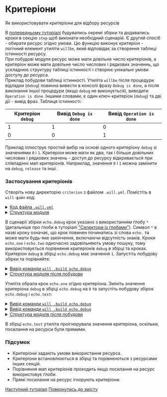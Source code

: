 # Критеріони

Як використовувати критеріони для відбору ресурсів

В [попередньому туторіалі](StepsPredefined.md) будувались окремі збірки та додавались кроки в секцію `step` щоб виконати необхідний сценарій. Є другий спосіб - обирати ресурс згідно умови. Цю функцію виконує критеріон - логічний елемент утиліти `willbe`, який відповідає за створення таблиці істинності ресурсу.  
При побудові модуля ресурс може мати довільне число критеріонів, а критеріон може мати довільне число числових і рядкових значеннь, що ускладнює структуру таблиці істинності і створює унікальні умови доступу до ресурса.  
Приклад побудови таблиці істинності. Утиліта `willbe` після процедури відладки (`debug`) повинна вивести в консолі фразу `Debug is done`, а після виконання іншої процедури (якщо `debug` не виконується), виводити `Operation is done`.  Іншими словами, є один ключ-критеріон (`debug`) та дві дії - вивід фраз.
Таблиця істинності:  

| Критеріон `debug` | Вивід `Debug is done` | Вивід `Operation is done`       |
|-------------------|-----------------------|---------------------------------|
| 1                 | 1                     | 0                               |
| 0                 | 0                     | 1                               |

Приклад іллюструє простий вибір на основі одного критеріону `debug` зі значеннями `0` i `1`. Критеріон може мати як два, так і більше  довільних числових і рядкових значень - доступ до ресурсу відкривається при співпадінні мап критеріонів. Наприклад, значення `0` i `1` можна замінити на `debug`, `release` та інші.  

### Застосування критеріонів
Створіть нову директорію `criterion` з файлом `.will.yml`. Помістіть в `will-файл` код:  

<details>
  <summary><u>Код файла <code>.will.yml</code></u></summary>

```yaml
about :

    name : buildModuleWithCriterion
    description : "Output of various phrases using criterions"
    version : 0.0.1
    keywords :
        - willbe

step :

  echo.one :
    shell : echo "Debug is done"
    currentPath : '.'
    criterion :
       debug : 1

  echo.two :
    shell : echo "Operation is done"
    currentPath : '.'
    criterion :
       debug : 0

build :

  echo.debug:
    criterion :
       debug : 1
    steps :
       - echo.*

  echo.test:
    criterion :
       debug : 1
    steps :
       - echo.one
       - echo.two

```

</details>
<details>
  <summary><u>Структура модуля</u></summary>

```
criterion
    └── .will.yml

```

</details>

В сценарії збірки `echo.debug` крок указано з використанням ґлобу `*` (детальніше про ґлоби в туторіалі ["Селектори із ґлобами"](SelectorsWithGlob.md)). Символ `*` в назві кроку означає, що крок повинен починатись зі слова `echo.` та може мати будь-яке закінчення, включаючи відсутність знаків. Кроки `echo.one` і `echo.two` одночасно задовільняють умову пошуку, тому використовується порівняння критеріонів `debug` в збірці та кроках.  
Критеріон `debug` в збірці `echo.debug` має значення `1`. Запустіть побудову збірки та порівняйте:  

<details>
  <summary><u>Вивід команди <code>will .build echo.debug</code></u></summary>

```
[user@user ~]$ will .build echo.debug
...
Building echo.debug
 > echo "Debug is done"
Debug is done
  Built echo.debug in 0.062s

```

</details>
<details>
  <summary><u>Структура модуля після побудови</u></summary>

```
criterion
    └── .will.yml

```

</details>

Утиліта обрала крок `echo.one` згідно критеріона. Змініть значення критеріона `debug` в збірці `echo.debug` на `0` та запустіть побудову збірок `echo.debug` і `echo.test`:

<details>
    <summary><u>Вивід команди <code>will .build echo.debug</code></u></summary>

```
[user@user ~]$ will .build echo.debug
...
  Building echo.debug
 > echo "Operation is done"
Operation is done
  Built echo.debug in 0.102s

```

</details>
<details>
  <summary><u>Вивід команди <code>will .build echo.debug</code></u></summary>

```
[user@user ~]$ will .build echo.test
...
  Building echo.test
 > echo "Debug is done"
Debug is done
 > echo "Operation is done"
Operation is done
  Built echo.test in 0.132s

```

</details>
<details>
  <summary><u>Структура модуля після побудови</u></summary>

```
criterion
    └── .will.yml

```

</details>

В збірці `echo.test` утиліта проігнорувала значення критеріона, оскільки, посилання на ресурси були прямими.

### Підсумок
- Критеріони задають умови використання ресурса.  
- Критеріони встановлюються в збірці та порівнюються з ресурсами інших секцій.  
- Порівняння мап критеріонів проходить якщо посилання на ресурс використовує ґлоби.  
- Прямі посилання на ресурс ігнорують критеріони.

[Наступний туторіал](CriterionDefault.md)
[Повернутись до змісту](../README.md#tutorials)

